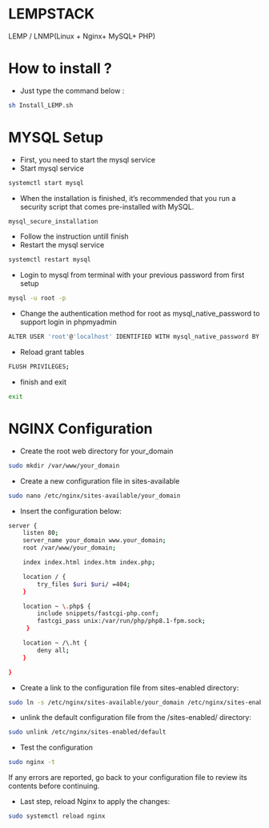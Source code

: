 # LEMPSTACK
LEMP / LNMP(Linux + Nginx+ MySQL+ PHP)

# How to install ?
- Just type the command below :
``` bash
sh Install_LEMP.sh
```

# MYSQL Setup
- First, you need to start the mysql service
- Start mysql service
```bash
systemctl start mysql
```
- When the installation is finished, it’s recommended that you run a security script that comes pre-installed with MySQL.
```bash
mysql_secure_installation
```
- Follow the instruction untill finish
- Restart the mysql service
```bash
systemctl restart mysql
```
- Login to mysql from terminal with your previous password from first setup
```bash
mysql -u root -p
```
- Change the authentication method for root as mysql_native_password to support login in phpmyadmin
```bash
ALTER USER 'root'@'localhost' IDENTIFIED WITH mysql_native_password BY 'yourpassword';
```
- Reload grant tables
```bash
FLUSH PRIVILEGES;
```
- finish and exit
```bash
exit
```

# NGINX Configuration
- Create the root web directory for your_domain
```bash
sudo mkdir /var/www/your_domain
```
- Create a new configuration file in sites-available
```bash
sudo nano /etc/nginx/sites-available/your_domain
```
- Insert the configuration below:
```bash
server {
    listen 80;
    server_name your_domain www.your_domain;
    root /var/www/your_domain;

    index index.html index.htm index.php;

    location / {
        try_files $uri $uri/ =404;
    }

    location ~ \.php$ {
        include snippets/fastcgi-php.conf;
        fastcgi_pass unix:/var/run/php/php8.1-fpm.sock;
     }

    location ~ /\.ht {
        deny all;
    }

}
```
- Create a link to the configuration file from sites-enabled directory:
```bash
sudo ln -s /etc/nginx/sites-available/your_domain /etc/nginx/sites-enabled/
```
- unlink the default configuration file from the /sites-enabled/ directory:
```bash
sudo unlink /etc/nginx/sites-enabled/default
```
- Test the configuration
```bash
sudo nginx -t
```
If any errors are reported, go back to your configuration file to review its contents before continuing.
- Last step, reload Nginx to apply the changes:
```bash
sudo systemctl reload nginx
``` 
